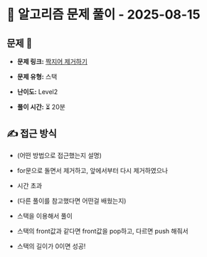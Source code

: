 # 📝 알고리즘 문제 풀이 - 2025-08-15

## 문제 📖

- **문제 링크:** [짝지어 제거하기](https://school.programmers.co.kr/learn/courses/30/lessons/12973)

- **문제 유형:** 스택

- **난이도:** Level2

- **풀이 시간:** ⏳ 20분

## ✍ 접근 방식

- (어떤 방법으로 접근했는지 설명)
- for문으로 돌면서 제거하고, 앞에서부터 다시 제거하였으나
- 시간 초과

- (다른 풀이를 참고했다면 어떤걸 배웠는지)
- 스택을 이용해서 풀이
- 스택의 front값과 같다면 front값을 pop하고, 다르면 push 해줘서
- 스택의 길이가 0이면 성공!
